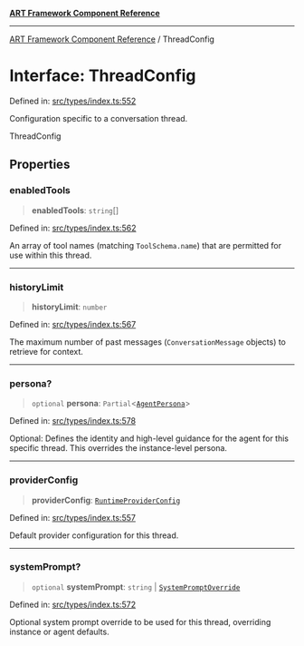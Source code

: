 [**ART Framework Component Reference**](../README.md)

***

[ART Framework Component Reference](../README.md) / ThreadConfig

# Interface: ThreadConfig

Defined in: [src/types/index.ts:552](https://github.com/hashangit/ART/blob/1e49ae91e230443ba790ac800658233963b3d60c/src/types/index.ts#L552)

Configuration specific to a conversation thread.

 ThreadConfig

## Properties

### enabledTools

> **enabledTools**: `string`[]

Defined in: [src/types/index.ts:562](https://github.com/hashangit/ART/blob/1e49ae91e230443ba790ac800658233963b3d60c/src/types/index.ts#L562)

An array of tool names (matching `ToolSchema.name`) that are permitted for use within this thread.

***

### historyLimit

> **historyLimit**: `number`

Defined in: [src/types/index.ts:567](https://github.com/hashangit/ART/blob/1e49ae91e230443ba790ac800658233963b3d60c/src/types/index.ts#L567)

The maximum number of past messages (`ConversationMessage` objects) to retrieve for context.

***

### persona?

> `optional` **persona**: `Partial`\<[`AgentPersona`](AgentPersona.md)\>

Defined in: [src/types/index.ts:578](https://github.com/hashangit/ART/blob/1e49ae91e230443ba790ac800658233963b3d60c/src/types/index.ts#L578)

Optional: Defines the identity and high-level guidance for the agent for this specific thread.
This overrides the instance-level persona.

***

### providerConfig

> **providerConfig**: [`RuntimeProviderConfig`](RuntimeProviderConfig.md)

Defined in: [src/types/index.ts:557](https://github.com/hashangit/ART/blob/1e49ae91e230443ba790ac800658233963b3d60c/src/types/index.ts#L557)

Default provider configuration for this thread.

***

### systemPrompt?

> `optional` **systemPrompt**: `string` \| [`SystemPromptOverride`](SystemPromptOverride.md)

Defined in: [src/types/index.ts:572](https://github.com/hashangit/ART/blob/1e49ae91e230443ba790ac800658233963b3d60c/src/types/index.ts#L572)

Optional system prompt override to be used for this thread, overriding instance or agent defaults.
